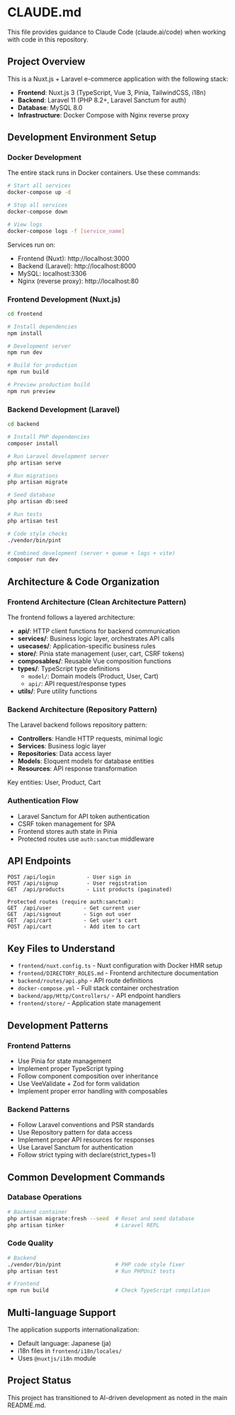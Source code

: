 # CLAUDE.md

This file provides guidance to Claude Code (claude.ai/code) when working with code in this repository.

## Project Overview

This is a Nuxt.js + Laravel e-commerce application with the following stack:
- **Frontend**: Nuxt.js 3 (TypeScript, Vue 3, Pinia, TailwindCSS, i18n)
- **Backend**: Laravel 11 (PHP 8.2+, Laravel Sanctum for auth)
- **Database**: MySQL 8.0
- **Infrastructure**: Docker Compose with Nginx reverse proxy

## Development Environment Setup

### Docker Development
The entire stack runs in Docker containers. Use these commands:

```bash
# Start all services
docker-compose up -d

# Stop all services
docker-compose down

# View logs
docker-compose logs -f [service_name]
```

Services run on:
- Frontend (Nuxt): http://localhost:3000
- Backend (Laravel): http://localhost:8000
- MySQL: localhost:3306
- Nginx (reverse proxy): http://localhost:80

### Frontend Development (Nuxt.js)
```bash
cd frontend

# Install dependencies
npm install

# Development server
npm run dev

# Build for production
npm run build

# Preview production build
npm run preview
```

### Backend Development (Laravel)
```bash
cd backend

# Install PHP dependencies
composer install

# Run Laravel development server
php artisan serve

# Run migrations
php artisan migrate

# Seed database
php artisan db:seed

# Run tests
php artisan test

# Code style checks
./vendor/bin/pint

# Combined development (server + queue + logs + vite)
composer run dev
```

## Architecture & Code Organization

### Frontend Architecture (Clean Architecture Pattern)

The frontend follows a layered architecture:

- **api/**: HTTP client functions for backend communication
- **services/**: Business logic layer, orchestrates API calls
- **usecases/**: Application-specific business rules
- **store/**: Pinia state management (user, cart, CSRF tokens)
- **composables/**: Reusable Vue composition functions
- **types/**: TypeScript type definitions
  - `model/`: Domain models (Product, User, Cart)
  - `api/`: API request/response types
- **utils/**: Pure utility functions

### Backend Architecture (Repository Pattern)

The Laravel backend follows repository pattern:

- **Controllers**: Handle HTTP requests, minimal logic
- **Services**: Business logic layer
- **Repositories**: Data access layer
- **Models**: Eloquent models for database entities
- **Resources**: API response transformation

Key entities: User, Product, Cart

### Authentication Flow

- Laravel Sanctum for API token authentication
- CSRF token management for SPA
- Frontend stores auth state in Pinia
- Protected routes use `auth:sanctum` middleware

## API Endpoints

```
POST /api/login          - User sign in
POST /api/signup         - User registration
GET  /api/products       - List products (paginated)

Protected routes (require auth:sanctum):
GET  /api/user          - Get current user
GET  /api/signout       - Sign out user
GET  /api/cart          - Get user's cart
POST /api/cart          - Add item to cart
```

## Key Files to Understand

- `frontend/nuxt.config.ts` - Nuxt configuration with Docker HMR setup
- `frontend/DIRECTORY_ROLES.md` - Frontend architecture documentation
- `backend/routes/api.php` - API route definitions
- `docker-compose.yml` - Full stack container orchestration
- `backend/app/Http/Controllers/` - API endpoint handlers
- `frontend/store/` - Application state management

## Development Patterns

### Frontend Patterns
- Use Pinia for state management
- Implement proper TypeScript typing
- Follow component composition over inheritance
- Use VeeValidate + Zod for form validation
- Implement proper error handling with composables

### Backend Patterns
- Follow Laravel conventions and PSR standards
- Use Repository pattern for data access
- Implement proper API resources for responses
- Use Laravel Sanctum for authentication
- Follow strict typing with declare(strict_types=1)

## Common Development Commands

### Database Operations
```bash
# Backend container
php artisan migrate:fresh --seed  # Reset and seed database
php artisan tinker                # Laravel REPL
```

### Code Quality
```bash
# Backend
./vendor/bin/pint                 # PHP code style fixer
php artisan test                  # Run PHPUnit tests

# Frontend
npm run build                     # Check TypeScript compilation
```

## Multi-language Support

The application supports internationalization:
- Default language: Japanese (ja)
- i18n files in `frontend/i18n/locales/`
- Uses `@nuxtjs/i18n` module

## Project Status

This project has transitioned to AI-driven development as noted in the main README.md.